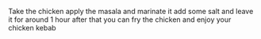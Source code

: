 Take the chicken apply the masala and marinate it
add some salt and leave it for around 1 hour 
after that you can fry the chicken and enjoy your chicken kebab